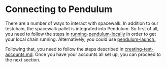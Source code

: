 # Connecting to Pendulum

There are a number of ways to interact with spacewalk. In addition to our testchain, the spacewalk pallet is integrated into Pendulum. So first of all, you need to follow the steps in  [running-pendulum-locally](../../build/running-pendulum-locally/ "mention") in order to get your local chain running. Alternatively, you could use [pendulum-launch.](https://pendulum.gitbook.io/pendulum-docs/build/using-pendulum-launch)

Following that, you need to follow the steps described in [creating-test-accounts.md](../connecting-to-the-testchain/creating-test-accounts.md "mention"). Once you have your accounts all set up, you can proceed to the next section.

